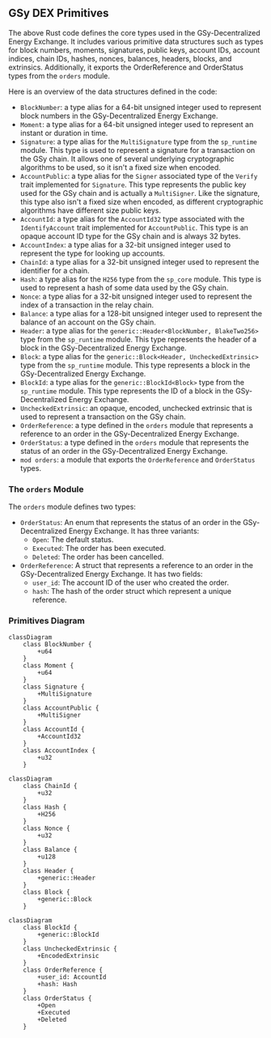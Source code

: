 ## GSy DEX Primitives

The above Rust code defines the core types used in the GSy-Decentralized Energy Exchange. It includes various primitive data structures such as types for block numbers, moments, signatures, public keys, account IDs, account indices, chain IDs, hashes, nonces, balances, headers, blocks, and extrinsics. Additionally, it exports the OrderReference and OrderStatus types from the `orders` module.

Here is an overview of the data structures defined in the code:

- `BlockNumber`: a type alias for a 64-bit unsigned integer used to represent block numbers in the GSy-Decentralized Energy Exchange.
- `Moment`: a type alias for a 64-bit unsigned integer used to represent an instant or duration in time.
- `Signature`: a type alias for the `MultiSignature` type from the `sp_runtime` module. This type is used to represent a signature for a transaction on the GSy chain. It allows one of several underlying cryptographic algorithms to be used, so it isn't a fixed size when encoded.
- `AccountPublic`: a type alias for the `Signer` associated type of the `Verify` trait implemented for `Signature`. This type represents the public key used for the GSy chain and is actually a `MultiSigner`. Like the signature, this type also isn't a fixed size when encoded, as different cryptographic algorithms have different size public keys.
- `AccountId`: a type alias for the `AccountId32` type associated with the `IdentifyAccount` trait implemented for `AccountPublic`. This type is an opaque account ID type for the GSy chain and is always 32 bytes.
- `AccountIndex`: a type alias for a 32-bit unsigned integer used to represent the type for looking up accounts.
- `ChainId`: a type alias for a 32-bit unsigned integer used to represent the identifier for a chain.
- `Hash`: a type alias for the `H256` type from the `sp_core` module. This type is used to represent a hash of some data used by the GSy chain.
- `Nonce`: a type alias for a 32-bit unsigned integer used to represent the index of a transaction in the relay chain.
- `Balance`: a type alias for a 128-bit unsigned integer used to represent the balance of an account on the GSy chain.
- `Header`: a type alias for the `generic::Header<BlockNumber, BlakeTwo256>` type from the `sp_runtime` module. This type represents the header of a block in the GSy-Decentralized Energy Exchange.
- `Block`: a type alias for the `generic::Block<Header, UncheckedExtrinsic>` type from the `sp_runtime` module. This type represents a block in the GSy-Decentralized Energy Exchange.
- `BlockId`: a type alias for the `generic::BlockId<Block>` type from the `sp_runtime` module. This type represents the ID of a block in the GSy-Decentralized Energy Exchange.
- `UncheckedExtrinsic`: an opaque, encoded, unchecked extrinsic that is used to represent a transaction on the GSy chain.
- `OrderReference`: a type defined in the `orders` module that represents a reference to an order in the GSy-Decentralized Energy Exchange.
- `OrderStatus`: a type defined in the `orders` module that represents the status of an order in the GSy-Decentralized Energy Exchange.
- `mod orders`: a module that exports the `OrderReference` and `OrderStatus` types.

### The `orders` Module

The `orders` module defines two types:

- `OrderStatus`: An enum that represents the status of an order in the GSy-Decentralized Energy Exchange. It has three variants:
    - `Open`: The default status.
    - `Executed`: The order has been executed.
    - `Deleted`: The order has been cancelled.
- `OrderReference`: A struct that represents a reference to an order in the GSy-Decentralized Energy Exchange. It has two fields:
    - `user_id`: The account ID of the user who created the order. 
    - `hash`: The hash of the order struct which represent a unique reference.

### Primitives Diagram

```mermaid
classDiagram
    class BlockNumber {
        +u64
    }
    class Moment {
        +u64
    }
    class Signature {
        +MultiSignature
    }
    class AccountPublic {
        +MultiSigner
    }
    class AccountId {
        +AccountId32
    }
    class AccountIndex {
        +u32
    }
```

```mermaid
classDiagram
    class ChainId {
        +u32
    }
    class Hash {
        +H256
    }
    class Nonce {
        +u32
    }
    class Balance {
        +u128
    }
    class Header {
        +generic::Header
    }
    class Block {
        +generic::Block
    }
```
```mermaid
classDiagram
    class BlockId {
        +generic::BlockId
    }
    class UncheckedExtrinsic {
        +EncodedExtrinsic
    }
    class OrderReference {
        +user_id: AccountId
        +hash: Hash
    }
    class OrderStatus {
        +Open
        +Executed
        +Deleted
    }
```